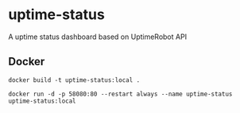 # uptime-status
 A uptime status dashboard based on UptimeRobot API

## Docker

```shell
docker build -t uptime-status:local .

docker run -d -p 58080:80 --restart always --name uptime-status uptime-status:local 
```